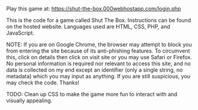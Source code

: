 Play this game at: https://shut-the-box.000webhostapp.com/login.php

This is the code for a game called Shut The Box. Instructions can be found on the hosted website. Languages used are HTML, CSS, PHP, and JavaScript. 


NOTE: If you are on Google Chrome, the browser may attempt to block you from entering the site because of its anti-phishing features. To circumvent this, click on details then click on visit site or you may use Safari or Firefox. No personal information is required nor relevant to access this site, and no data is collected on my end except an identifier (only a single string, no metadata) which you may input as anything. If you are still suspicious, you may check the code. Thanks!

TODO: Clean up CSS to make the game more fun to interact with and visually appealing.
